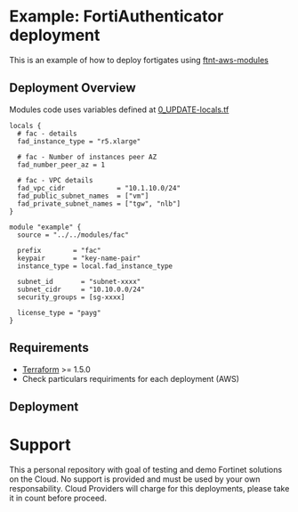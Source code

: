 # Example: FortiAuthenticator deployment

This is an example of how to deploy fortigates using [ftnt-aws-modules](https://registry.terraform.io/modules/jmvigueras/ftnt-aws-modules/aws/latest)

## Deployment Overview

Modules code uses variables defined at [0_UPDATE-locals.tf](./0_UPDATE-locals.tf)

```hcl
locals {
  # fac - details
  fad_instance_type = "r5.xlarge"

  # fac - Number of instances peer AZ
  fad_number_peer_az = 1

  # fac - VPC details
  fad_vpc_cidr             = "10.1.10.0/24"
  fad_public_subnet_names  = ["vm"]
  fad_private_subnet_names = ["tgw", "nlb"]
}

module "example" {
  source = "../../modules/fac"

  prefix        = "fac"
  keypair       = "key-name-pair"
  instance_type = local.fad_instance_type

  subnet_id       = "subnet-xxxx"
  subnet_cidr     = "10.10.0.0/24"
  security_groups = [sg-xxxx]

  license_type = "payg"
}
```

## Requirements
* [Terraform](https://learn.hashicorp.com/terraform/getting-started/install.html) >= 1.5.0
* Check particulars requiriments for each deployment (AWS) 

## Deployment

# Support
This a personal repository with goal of testing and demo Fortinet solutions on the Cloud. No support is provided and must be used by your own responsability. Cloud Providers will charge for this deployments, please take it in count before proceed.

